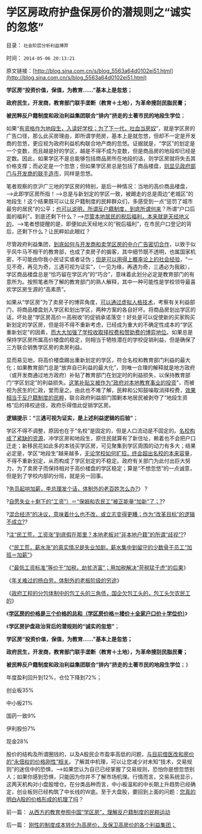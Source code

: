 # 学区房政府护盘保房价的潜规则之“诚实的忽悠”

目录： `社会阶层分析利益博羿` 

时间： `2014-05-06 20:13:21` 

原文链接：[http://blog.sina.com.cn/s/blog_5563a64d0102ei51.html](http://blog.sina.com.cn/s/blog_5563a64d0102ei51.html)

**学区房“投资价值，保值，为教育……”基本上是忽悠；**

**政府民生，开发商，教育部门联手垄断（教育＋土地），为革命搜刮民脂民膏；**

**被民粹反户籍制度和政治利益集团联合“排内”挤走的土著市民的地段生学位**；

如果“[有资格作为地段生，入读好学校；为了下一代，吐血当房奴](../../../2014/5/5/学区房价是三个价格总和（楼价＋全家户口价＋学位价）；.md)”，就是学区房的广告口径，那么此买房理由，即所谓学苑房，基本上是就忽悠，但却不一定是开发商的忽悠，更应视为政府利益机构联合地产商的忽悠。证据就是，“学区”的划定是一个变数，而且越是好的学区，越是不得不成为变数，但是商品房的地段却已经是定数。因此，如果学区不是总能够包括商品房所在地段的话，则学区房就将失去其价格支撑；而必定是一个忽悠；但如果学区房总是包括了商品楼盘，[则显见政府部门与开发商的联手造市](../../../2008/7/4/三个坏蛋政策博羿老百姓承受高房价危机全部代价.md)，同样是忽悠。

笔者观察的京沪广三地的学区房的特别，是后一种情况：当地的高价商品楼盘，——>此即学区房所指！——>总是与新划定的学区一致，被踢走的总是周边“老城区”的地段生！这个结果既可以让反户籍制度的民粹群众们，多感受到一点“惩罚了城市最穷的居民”的公平；[也可以说明，所谓反户籍制度，到底所谓何来](../../../2013/10/9/南方系是反户籍制度的大本营，也是民粹的大本营.md)？所谓“户口后面的福利”，到底还剩下什么？——>[尽管本地居民的税后福利，本来就是天经地义的](../../../2010/1/12/舆论工具被妙用；市民合法福利被“进步”剥夺了.md)，——>笔者想提醒的是，即便如此天经地义的“税后福利”，在市民户口登记的背后，还剩下什么？让民粹如此眼红？

尽管政府利益集团，[到底如何与开发商和卖学区房的中介广告密切合作](../../../2007/9/30/房地产中介成了房价狂涨的催化剂.md)，以致于似乎风牛马不相干的教育部，也成了卖房子的掮客，其中细节既不透明，也属国家机密，不可能由你我小民证实或者证伪；[但是可以用得上概率论上的社会经验](../../../2010/3/16/历史趋势是不存在偶然性.md)，“一见不奇，再见为奇，三遇可视为证实”，（一见为缘，再遇为奇，三遇必为我敌），学区商品楼盘总是“恰巧留在学区内”的“巧合”，意味着此划分必定是教育部门的有意所为。按照笔者所了解的教育部门的熟人解释，其中一种可能性是学校领导最喜欢学区房生源的“高素质”。

如果从“学区房”为了卖房子的博弈角度，[可以通过虚拟人格技术](../../../2014/4/6/虚拟人格的逻辑要素，宏观政治的客观偏好.md)，考察有关利益部门，将商品楼盘划入学区和划出学区，两种方案的各自好坏。将商品房划出学区的话，坏处是“学区房高价＝高税收”的促销承诺落空！好处是可以促使新的买家购买新划定的学区房，但是将不得不重新考虑，已经成为重大的不确定性成本的“学区重新划定”的因素，[而大大加强了学校收取择校费和赞助费的博弈地位](../../../2010/5/27/义务教育产业化，反户籍福利造福了谁.md)。如果总是保持学区房所属高价楼盘的稳定，则相当于牺牲潜在的学校促销利益，但是确保了三方联合销售学区房的卖房利益。

显而易见地，将高价楼盘踢出重新划定的学区，符合名校和教育部门利益的最大化；如果教育部门总是“放弃自已利益的最大化”，则唯一合理的解释就是地方政府（或开发商通过地方政府）补贴了教育部门在划定时的利益损失，以保持教育部门“学区划定”的利益损失。[这笔补贴又被作为“政府对本地教育事业的投资](../../../2010/8/3/国家重视医疗重视教育结果是贵得受不了.md)”，而被视为民生的仁政，堂而皇之。由此也不难了解，民粹和公知鼓噪取消择校费，[效果相当于反户籍制度的民粹](../../../2010/3/5/“反户籍制度”的根源就是小农意识.md)，联合政府利益部门围剿本地居民被剥夺了“地段生资格”后的择校途径，政府乐得借此促销学区房。

**逻辑提示：“三遇可视为证实，是上述利益逻辑的后验”**；

学区不得不调整，原因也在于“名校”是固定的，但是人口流动是不固定的。[名校构成了紧缺的资源](../../../2009/9/1/为什么地方财政社会保障排外是理所当然的.md)，冲学区房和地段生，原住民就算有了新住址，赖着也不会把户口迁走；新移民花如此多的本钱买学区房，可见聚集到学区周围的动力有多大；结果必定是，学区“地段生”越来越多，[无论学校如何扩招，终会超出名校的本来容量](../../../2009/9/1/地区福利差别有现实合理性.md)，不得不重新划定，从而构成了学区划定的不稳定。政府有关部门为此付出巨大努力，为了卖房子而保持相对于高价楼盘的学区稳定；算是“不想忽悠”的一点诚意，但是到了学校内部的分班，就是另一回事。

?[务员起哄加薪，李总理发个话，体制外的老百姓怎么办?](../../../2014/3/10/公务员起哄加薪，李总理发个话，体制外的老百姓怎么办？.md)》 ?

?[自愿失业＋剩下的“工资”）＝“保姆和农民工”被正能量“加新”了；?](../../../2014/3/12/从家政保姆“要求涨薪”到“被涨薪”，被正能量扩大的自愿失业；.md)?

?[混合经济”的决议，意味着什么也不改，或立志变得更糟；作为“改革目标”的逻辑不成立?](../../../2014/3/13/“混合经济”是极巨大的利空.md)?

?[注“民工荒，工资涨”到底假在那里？本地老板对“非本地户籍”的所谓“歧视”?](../../../2014/3/18/“民工荒，工资涨”到底造假在那里？户籍制度所谓的歧视；.md)?

《[“民工荒，薪水涨”的真实情况是失业加剧，薪水集中到留守的少数骨干员工“加班＝加薪”](../../../2014/4/6/“五年工资翻番”比大跃进荒唐,“民工荒，薪水涨”的真相.md)》

《[“最低工资标准”等价于“加税，劫贫济富”；用加税解决“苛税猛于虎”的后果](../../../2014/4/10/“最低工资标准”等价于“加税，失业，劫贫济富”.md)》

《[年关难过的杨白劳，体制外的老板阶级的穷途](../../../2014/4/12/年关难过的杨白劳，体制外的老板阶级的穷途.md)》

《[政府工程的分包体制中的包工头的三角债，国企欠包工头的，包工头欠农民工的](../../../2014/4/14/政府不拉动后的“大萧条”，国企导演包工头的三角债.md)》

《[**学区房的价格是三个价格的总和（学区房价格＝楼价＋全家户口价＋学位价）**](../../../2014/5/5/学区房价是三个价格总和（楼价＋全家户口价＋学位价）；.md)》

《**学区房护盘政治背后的潜规则的“诚实的忽悠”**；

**学区房“投资价值，保值，为教育……”基本上是忽悠；**

**政府民生，开发商，教育部门联手垄断（教育＋土地），为革命搜刮民脂民膏；**

**被民粹反户籍制度和政治利益集团联合“排内”挤走的土著市民的地段生学位**；》

年度盈利回升到12%，仓位下降到72%；

创业板35%

中小板21%

国药一致9%

伊利股份7%

现金28%

股价的结构及所谓圈钱的，以及A股民企市盈率高低的问题，[与目前借医改和房价的“永佃权的价格刚性”相关](../../../2014/5/5/“永佃权价格刚性和萧条”，高房价和看病贵的机理；.md)。了解其中机理，可以让您减少对未知“技术，交易规则”的迷信中的恐惧，——>如果您认为自已已经掌握了交易规则，恐怕你是想忽悠别人；如果你感到恐惧，只能因为你并不了解市场机理。行情而言，交易系统显示，这两天机构对小盘股增仓。在分类品种而言，中小板温和的中长期上升趋势已经确定，创业板则已经构筑了中长线的W底。至于大盘股，要回到上面的问题：[您真的明白A股的价格形成的机理了吗](../../../2014/4/10/优先股政策出台的A股舞台布景解读；.md)？

前一篇： [从西方的教育参照中国“学区房”，理解反户籍制度的民粹运动](../../../2014/5/7/从西方的教育参照中国“学区房”，理解反户籍制度的民粹运动.md)

后一篇： [刚性的制度成本转化为高房价，及保卫高房价的各个利益集团；](../../../2014/5/4/刚性的制度成本转化为高房价，及保卫高房价的各个利益集团；.md)

